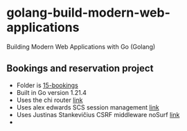 # golang-build-modern-web-applications
Building Modern Web Applications with Go (Golang)

## Bookings and reservation project
- Folder is [15-bookings](15-bookings)
- Built in Go version 1.21.4
- Uses the chi router [link](https://github.com/go-chi/chi)
- Uses alex edwards SCS session management [link](https://github.com/alexedwards/scs)
- Uses Justinas Stankevičius CSRF middleware noSurf [link](https://github.com/justinas/nosurf)
- 